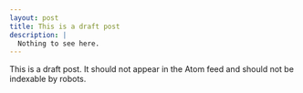 ```yaml
---
layout: post
title: This is a draft post
description: | 
  Nothing to see here.
---
```


This is a draft post. It should not appear in the Atom feed and should not be indexable by robots.